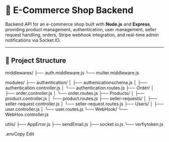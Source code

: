 # 🛒 E-Commerce Shop Backend

Backend API for an e-commerce shop built with **Node.js** and **Express**, providing product management, authentication, user management, seller request handling, orders, Stripe webhook integration, and real-time admin notifications via Socket.IO.

---

## 📂 Project Structure
middlewares/
├── auth.middleware.js
└── multer.middleware.js

modules/
├── authentication/
│ ├── authenicationschema.js
│ ├── authentication.controller.js
│ └── authentication.routes.js
├── Order/
│ ├── order.controller.js
│ └── order.routes.js
├── Products/
│ ├── product.controller.js
│ └── product.routes.js
├── seller-requests/
│ ├── seller-request.controller.js
│ └── seller-request.routes.js
├── Users/
│ ├── user.controller.js
│ └── user.routes.js
└── WebHook/
└── WebHoo.controller.js

utils/
├── AppError.js
├── sendEmail.js
├── socket.io.js
└── verfiytoken.js

.envCopy
Edit
